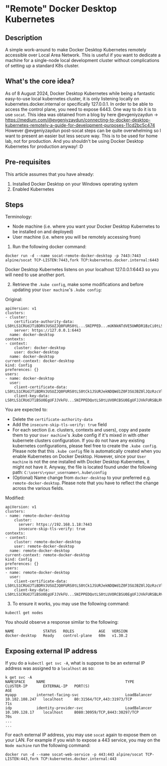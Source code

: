 # "Remote" Docker Desktop Kubernetes
## Description
A simple work-around to make Docker Desktop Kubernetes remotely accessible over Local Area Network. This is useful if you want to dedicate a machine for a single-node local development cluster without complications of setting up a standard K8s cluster.

## What's the core idea?
As of 8 August 2024, Docker Desktop Kubernetes while being a fantastic easy-to-use local kubernetes cluster, it is only listening locally on kubernetes.docker.internal or specifically 127.0.0.1. 
In order to be able to access the control plane, you need to expose 6443. One way to do it is to use `socat`. This idea was obtained from a blog by here @evgeniyzaydun -> https://medium.com/@evgeniyzaydun/connecting-to-docker-desktop-kubernetes-remotely-a-guide-for-development-purposes-11cd2bc5c474
However @evgeniyzaydun post-socat steps can be quite overwhelming so I want to present an easier but less secure way. This is to be used for home lab, not for production. And you shouldn't be using Docker Desktop Kubernetes for production anyway! :D 

## Pre-requisites
This article assumes that you have already:
1. Installed Docker Desktop on your Windows operating system
2. Enabled Kubernetes

## Steps
Terminology:
- Node machine (i.e. where you want your Docker Desktop Kubernetes to be installed on and deployed)
- User machine (i.e. where you will be remotely accessing from)
1. Run the following docker command:
```
docker run -d --name socat-remote-docker-desktop -p 7443:7443 alpine/socat TCP-LISTEN:7443,fork TCP:kubernetes.docker.internal:6443
```
Docker Desktop Kubernetes listens on your localhost 127.0.0.1:6443 so you will need to use another port. 

2. Retrieve the `.kube config`, make some modifications and before updating your `User machine`'s `.kube config`:

Original:
```
apiVersion: v1
clusters:
- cluster:
    certificate-authority-data: LS0tLS1CRUdJTiBDRVJUSUZJQ0FURS0tL...SNIPPED...mUKNkNTdVE5UWRDR1BzCi0tLS0tRU5EIENFUlRJRklDQVRFLS0tLS0K
    server: https://127.0.0.1:6443
  name: docker-desktop
contexts:
- context:
    cluster: docker-desktop
    user: docker-desktop
  name: docker-desktop
current-context: docker-desktop
kind: Config
preferences: {}
users:
- name: docker-desktop
  user:
    client-certificate-data: LS0tLS1CRUdJTiBDRVJUSUZJQ0FURS0tLS0tCk1JSURJekNDQWd1Z0F3SUJBZ0lJQzRzcVlDNGVpM3...SNIPPED...Y0F2UWNSOTc3YQotLS0tLUVORCBDRVJUSUZJQ0FURS0tLS0tCg==
    client-key-data: LS0tLS1CRUdJTiBSU0EgUFJJVkFU...SNIPPEDQotLS0tLUVORCBSU0EgUFJJVkFURSBLRVktLS0tLQo=
```
You are expected to:
- Delete the `certificate-authority-data`
- Add the `insecure-skip-tls-verify: true` field
- For each section (i.e. clusters, contexts and users), copy and paste them to your `User machine`'s .kube config if it's mixed in with other kubernete clusters configuration. If you do not have any existing kubernetes configurations, please feel free to create the `.kube config`. Please note that this `.kube config` file is automatically created when you enable Kubernetes on Docker Desktop. However, since your `User machine` is not the one installed with Docker Desktop Kubernetes, it might not have it. Anyway, the file is located found under the following path: `C:\users\<your_username>\.kube\config`
- (Optional) Name change from `docker-desktop` to your preferred e.g. `remote-docker-desktop`. Please note that you have to reflect the change across the various fields. 

Modified:
```
apiVersion: v1
clusters:
- name: remote-docker-desktop
    cluster:
      server: https://192.168.1.18:7443
      insecure-skip-tls-verify: true
contexts:
- context:
    cluster: remote-docker-desktop
    user: remote-docker-desktop
  name: remote-docker-desktop
current-context: remote-docker-desktop
kind: Config
preferences: {}
users:
- name: remote-docker-desktop
  user:
    client-certificate-data: LS0tLS1CRUdJTiBDRVJUSUZJQ0FURS0tLS0tCk1JSURJekNDQWd1Z0F3SUJBZ0lJQzRzcVlDNGVpM3...SNIPPED...Y0F2UWNSOTc3YQotLS0tLUVORCBDRVJUSUZJQ0FURS0tLS0tCg==
    client-key-data: LS0tLS1CRUdJTiBSU0EgUFJJVkFU...SNIPPEDQotLS0tLUVORCBSU0EgUFJJVkFURSBLRVktLS0tLQo=
```

3. To ensure it works, you may use the following command:
```
kubectl get nodes
```
You should observe a response similar to the following:
```
NAME             STATUS   ROLES           AGE   VERSION
docker-desktop   Ready    control-plane   60m   v1.30.2
```

## Exposing external IP address
If you do a `kubectl get svc -A`, what is suppose to be an external IP address was assigned to a `localhost` as so:
```
k get svc -A
NAMESPACE     NAME                                    TYPE           CLUSTER-IP       EXTERNAL-IP   PORT(S)                                 AGE
myapp         internet-facing-svc                     LoadBalancer   10.102.108.247   localhost     80:31564/TCP,443:31973/TCP              71s
idp           identity-provider-svc                   LoadBalancer   10.109.128.17    localhost     8080:30959/TCP,8443:30297/TCP           70s
...
...
```
For each external IP address, you may use `socat` again to expose them on your LAN. 
For example if you wish to expose a 443 service, you may on the `Node machine` run the following command:
```
docker run -d --name socat-web-service -p 443:443 alpine/socat TCP-LISTEN:443,fork TCP:kubernetes.docker.internal:443
```
